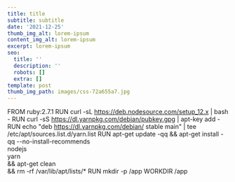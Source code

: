 ```yaml
---
title: title
subtitle: subtitle
date: '2021-12-25'
thumb_img_alt: lorem-ipsum
content_img_alt: lorem-ipsum
excerpt: lorem-ipsum
seo:
  title: ''
  description: ''
  robots: []
  extra: []
template: post
thumb_img_path: images/css-72a655a7.jpg
---
```

FROM ruby:2.7.1
RUN curl -sL https://deb.nodesource.com/setup_12.x | bash -
RUN curl -sS https://dl.yarnpkg.com/debian/pubkey.gpg | apt-key add -
RUN echo "deb https://dl.yarnpkg.com/debian/ stable main" | tee /etc/apt/sources.list.d/yarn.list
RUN apt-get update -qq && apt-get install -qq --no-install-recommends \
 nodejs \
 yarn \
 && apt-get clean \
 && rm -rf /var/lib/apt/lists/\*
RUN mkdir -p /app
WORKDIR /app
